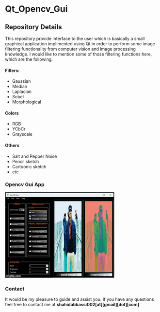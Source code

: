 # Qt_Opencv_Gui
## Repository Details
This repository provide interface to the user which is basically a small graphical application implimented using Qt in order to perform some image filtering functionality from computer vision and image processing knowledge. I would like to mention some of those filtering functions here, which are the following.
#### Filters:
- Gaussian
- Median
- Laplacian
- Sobel
- Morphological
#### Colors
- RGB
- YCbCr
- Grayscale
#### Others
- Salt and Pepper Noise
- Pencil sketch
- Cartoonic sketch
- etc
### Opencv Gui App
![App Screenshot](https://github.com/abbassi007/Qt_Opencv_Gui/blob/master/Demo.gif) 
### Contact
It would be my pleasure to guide and assist you. If you have any questions feel free to contact me at **shahidabbassi002[at][gmail][dot][com]**
